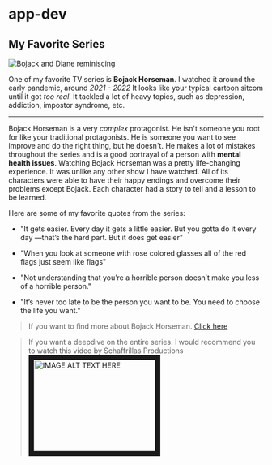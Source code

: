# app-dev

## My Favorite Series

![Bojack and Diane reminiscing](https://external-preview.redd.it/reversed-a-better-way-bojack-horseman-could-have-ended-v0-UomvybsBMJXKu21M_z7m_fRxIwRjz0qMFJWoXVBdFKs.jpg?auto=webp&s=85f0f698cc1846a2896744906a44c91eedd7e48e "Bojack Horseman")


One of my favorite TV series is **Bojack Horseman**. I watched it around the early pandemic, around *2021 - 2022*
It looks like your typical cartoon sitcom until it got *too real*. It tackled a lot of heavy topics, such as depression, addiction, impostor syndrome, etc.
***

Bojack Horseman is a very *complex* protagonist. He isn't someone you root for like your traditional protagonists. He is someone you want to see improve and do the right thing, but he doesn't. He makes a lot of mistakes throughout the series and is a good portrayal of a person with __mental health issues__. Watching Bojack Horseman was a pretty life-changing experience. It was unlike any other show I have watched. All of its characters were able to have their happy endings and overcome their problems except Bojack. Each character had a story to tell and a lesson to be learned.

Here are some of my favorite quotes from the series:
* "It gets easier. Every day it gets a little easier. But you gotta do it every day —that’s the hard part. But it does get easier"

* "When you look at someone with rose colored glasses all of the red flags just seem like flags"

* "Not understanding that you’re a horrible person doesn’t make you less of a horrible person."

* "It’s never too late to be the person you want to be. You need to choose the life you want."

> If you want to find more about Bojack Horseman. [Click here](https://www.imdb.com/title/tt3398228/)


> If you want a deepdive on the entire series. I would recommend you to watch this video by Schaffrillas Productions
> <a href="http://www.youtube.com/watch?feature=player_embedded&v=3QNtdGYedQ4
" target="_blank"><img src="http://img.youtube.com/vi/3QNtdGYedQ4/0.jpg" 
alt="IMAGE ALT TEXT HERE" width="240" height="180" border="10" /></a>

